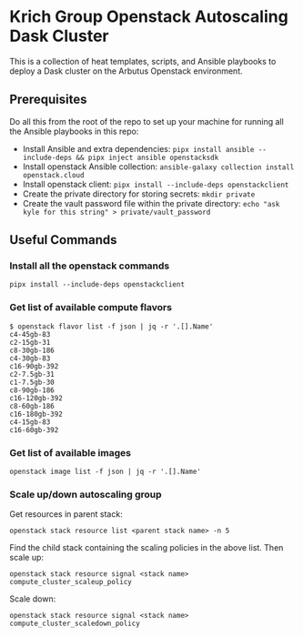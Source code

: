 # Krich Group Openstack Autoscaling Dask Cluster

This is a collection of heat templates, scripts, and Ansible playbooks to deploy a Dask cluster on the Arbutus Openstack environment.

## Prerequisites

Do all this from the root of the repo to set up your machine for running all the Ansible playbooks in this repo:

- Install Ansible and extra dependencies: `pipx install ansible --include-deps && pipx inject ansible openstacksdk`
- Install openstack Ansible collection: `ansible-galaxy collection install openstack.cloud`
- Install openstack client: `pipx install --include-deps openstackclient`
- Create the private directory for storing secrets: `mkdir private`
- Create the vault password file within the private directory: `echo "ask kyle for this string" > private/vault_password`


## Useful Commands

### Install all the openstack commands

```
pipx install --include-deps openstackclient
```

### Get list of available compute flavors

```
$ openstack flavor list -f json | jq -r '.[].Name'
c4-45gb-83
c2-15gb-31
c8-30gb-186
c4-30gb-83
c16-90gb-392
c2-7.5gb-31
c1-7.5gb-30
c8-90gb-186
c16-120gb-392
c8-60gb-186
c16-180gb-392
c4-15gb-83
c16-60gb-392
```

### Get list of available images

```
openstack image list -f json | jq -r '.[].Name'
```

### Scale up/down autoscaling group

Get resources in parent stack:

```
openstack stack resource list <parent stack name> -n 5
```

Find the child stack containing the scaling policies in the above list. Then scale up:

```
openstack stack resource signal <stack name> compute_cluster_scaleup_policy
```

Scale down:

```
openstack stack resource signal <stack name> compute_cluster_scaledown_policy
```
